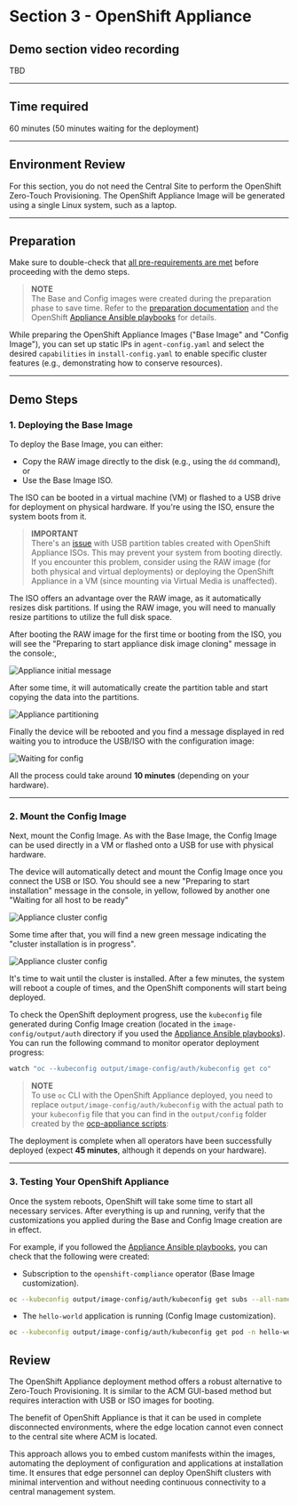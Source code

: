 # Section 3 - OpenShift Appliance

## Demo section video recording
TBD

---


## Time required

60 minutes (50 minutes waiting for the deployment)

---

## Environment Review


For this section, you do not need the Central Site to perform the OpenShift Zero-Touch Provisioning. The OpenShift Appliance Image will be generated using a single Linux system, such as a laptop.

---

## Preparation

Make sure to double-check that [all pre-requirements are met](00-preparation.md) before proceeding with the demo steps.

> **NOTE**  
> The Base and Config images were created during the preparation phase to save time. Refer to the [preparation documentation](00-preparation.md) and the OpenShift [Appliance Ansible playbooks](../../../tools/ocp-appliance/README.md) for details.

While preparing the OpenShift Appliance Images ("Base Image" and "Config Image"), you can set up static IPs in `agent-config.yaml` and select the desired `capabilities` in `install-config.yaml` to enable specific cluster features (e.g., demonstrating how to conserve resources).

---

## Demo Steps

### 1. Deploying the Base Image

To deploy the Base Image, you can either:

- Copy the RAW image directly to the disk (e.g., using the `dd` command), or
- Use the Base Image ISO.

The ISO can be booted in a virtual machine (VM) or flashed to a USB drive for deployment on physical hardware. If you're using the ISO, ensure the system boots from it.

> **IMPORTANT**  
> There's an [issue](https://issues.redhat.com/browse/MGMT-18693) with USB partition tables created with OpenShift Appliance ISOs. This may prevent your system from booting directly. If you encounter this problem, consider using the RAW image (for both physical and virtual deployments) or deploying the OpenShift Appliance in a VM (since mounting via Virtual Media is unaffected).

The ISO offers an advantage over the RAW image, as it automatically resizes disk partitions. If using the RAW image, you will need to manually resize partitions to utilize the full disk space.

After booting the RAW image for the first time or booting from the ISO, you will see the "Preparing to start appliance disk image cloning" message in the console:, 

![Appliance initial message](images/applaince-init.png)

After some time, it will automatically create the partition table and start copying the data into the partitions. 

![Appliance partitioning](images/applaince-partitioning.png)

Finally the device will be rebooted and you find a message displayed in red waiting you to introduce the USB/ISO with the configuration image:

![Waiting for config](images/applaince-waiting-config.png)

All the process could take around **10 minutes** (depending on your hardware).


---

### 2. Mount the Config Image

Next, mount the Config Image. As with the Base Image, the Config Image can be used directly in a VM or flashed onto a USB for use with physical hardware.

The device will automatically detect and mount the Config Image once you connect the USB or ISO. You should see a new "Preparing to start installation" message in the console, in yellow, followed by another one "Waiting for all host to be ready"

![Appliance cluster config](images/applaince-waiting-config.png)


Some time after that, you will find a new green message indicating the "cluster installation is in progress".

![Appliance cluster config](images/applaince-cluster-config.png)

It's time to wait until the cluster is installed. After a few minutes, the system will reboot a couple of times, and the OpenShift components will start being deployed.

To check the OpenShift deployment progress, use the `kubeconfig` file generated during Config Image creation (located in the `image-config/output/auth` directory if you used the [Appliance Ansible playbooks](../../../tools/ocp-appliance/README.md)). You can run the following command to monitor operator deployment progress:


```bash
watch "oc --kubeconfig output/image-config/auth/kubeconfig get co"
``` 

> **NOTE**  
> To use `oc` CLI with the OpenShift Appliance deployed, you need to replace `output/image-config/auth/kubeconfig` with the actual path to your `kubeconfig` file that you can find in the `output/config` folder created by the [ocp-appliance scripts](../../../tools/ocp-appliance/):


The deployment is complete when all operators have been successfully deployed (expect **45 minutes**, although it depends on your hardware). 

---

### 3. Testing Your OpenShift Appliance

Once the system reboots, OpenShift will take some time to start all necessary services. After everything is up and running, verify that the customizations you applied during the Base and Config Image creation are in effect.



For example, if you followed the [Appliance Ansible playbooks](../../../tools/ocp-appliance/README.md), you can check that the following were created:

- Subscription to the `openshift-compliance` operator (Base Image customization).

```bash
oc --kubeconfig output/image-config/auth/kubeconfig get subs --all-namespaces
```


- The `hello-world` application is running (Config Image customization).

```bash
oc --kubeconfig output/image-config/auth/kubeconfig get pod -n hello-world
```


## Review

The OpenShift Appliance deployment method offers a robust alternative to Zero-Touch Provisioning. It is similar to the ACM GUI-based method but requires interaction with USB or ISO images for booting.

The benefit of OpenShift Appliance is that it can be used in complete disconnected environments, where the edge location cannot even connect to the central site where ACM is located.

This approach allows you to embed custom manifests within the images, automating the deployment of configuration and applications at installation time. It ensures that edge personnel can deploy OpenShift clusters with minimal intervention and without needing continuous connectivity to a central management system.

